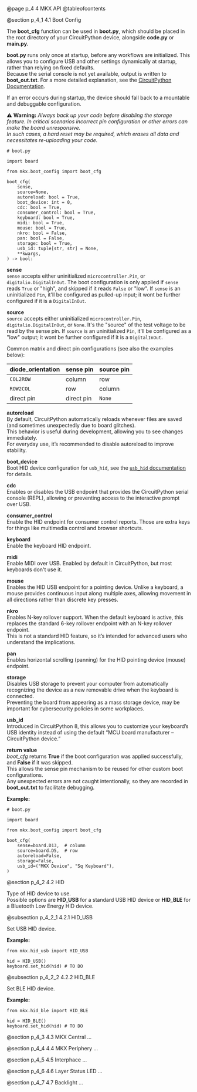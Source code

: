 @page p_4 4 MKX API
@tableofcontents

@section p_4_1 4.1 Boot Config

The **boot_cfg** function can be used in **boot.py**, which should be placed in the root directory of your CircuitPython device, alongside **code.py** or **main.py**.  

**boot.py** runs only once at startup, before any workflows are initialized. This allows you to configure USB and other settings dynamically at startup, rather than relying on fixed defaults.  
Because the serial console is not yet available, output is written to **boot_out.txt**.
For a more detailed explanation, see the [CircuitPython Documentation](https://docs.circuitpython.org/en/latest/README.html).  

If an error occurs during startup, the device should fall back to a mountable and debuggable configuration.  

⚠️️ **Warning:** *Always back up your code before disabling the storage feature. In critical scenarios incorrect pin configuration or other errors can make the board unresponsive.  
In such cases, a hard reset may be required, which erases all data and necessitates re-uploading your code.*

``` {.py}
# boot.py

import board

from mkx.boot_config import boot_cfg

boot_cfg(
    sense,
    source=None,
    autoreload: bool = True,
    boot_device: int = 0,
    cdc: bool = True,
    consumer_control: bool = True,
    keyboard: bool = True,
    midi: bool = True,
    mouse: bool = True,
    nkro: bool = False,
    pan: bool = False,
    storage: bool = True,
    usb_id: tuple[str, str] = None,
    **kwargs,
) -> bool:

```

**sense**  
`sense` accepts either uninitialized `microcontroller.Pin`, or `digitalio.DigitalInOut`.
The boot configuration is only applied if `sense` reads `True` or "high", and
skipped if it reads `False` or "low".
If `sense` is an uninitialized `Pin`, it'll be configured as pulled-up input; it
wont be further configured if it is a `DigitalInOut`.


**source**  
`source` accepts either uninitialized `microcontroller.Pin`, `digitalio.DigitalInOut`, or `None`.
It's the "source" of the test voltage to be read by the sense pin.
If `source` is an uninitialized `Pin`, it'll be configured as a "low" output; it
wont be further configured if it is a `DigitalInOut`.

Common matrix and direct pin configurations (see also the examples below):

|diode_orientation |sense pin  |source pin |
|------------------|-----------|-----------|
|`COL2ROW`         |column     |row        |
|`ROW2COL`         |row        |column     |
|direct pin        |direct pin |`None`     |

**autoreload**  
By default, CircuitPython automatically reloads whenever files are saved (and sometimes unexpectedly due to board glitches).  
This behavior is useful during development, allowing you to see changes immediately.  
For everyday use, it’s recommended to disable autoreload to improve stability.  

**boot_device**  
Boot HID device configuration for `usb_hid`, see the [`usb_hid` documentation](https://docs.circuitpython.org/en/latest/shared-bindings/usb_hid/index.html#usb_hid.enable)
for details.

**cdc**  
Enables or disables the USB endpoint that provides the CircuitPython serial console (REPL), allowing or preventing access to the interactive prompt over USB.

**consumer_control**  
Enable the HID endpoint for consumer control reports. Those are extra keys for
things like multimedia control and browser shortcuts.

**keyboard**  
Enable the keyboard HID endpoint.  

**midi**  
Enable MIDI over USB. Enabled by default in CircuitPython, but most keyboards don't use it.

**mouse**  
Enables the HID USB endpoint for a pointing device. Unlike a keyboard, a mouse provides continuous input along multiple axes, allowing movement in all directions rather than discrete key presses.

**nkro**  
Enables N-key rollover support. When the default keyboard is active, this replaces the standard 6-key rollover endpoint with an N-key rollover endpoint.  
This is not a standard HID feature, so it’s intended for advanced users who understand the implications.

**pan**  
Enables horizontal scrolling (panning) for the HID pointing device (mouse) endpoint.

**storage**  
Disables USB storage to prevent your computer from automatically recognizing the device as a new removable drive when the keyboard is connected.  
Preventing the board from appearing as a mass storage device, may be important for cybersecurity policies in some workplaces.

**usb_id**  
Introduced in CircuitPython 8, this allows you to customize your keyboard’s USB identity instead of using the default “MCU board manufacturer – CircuitPython device.”

**return value**  
*boot_cfg* returns **True** if the boot configuration was applied successfully, and **False** if it was skipped.  
This allows the sense pin mechanism to be reused for other custom boot configurations.  
Any unexpected errors are not caught intentionally, so they are recorded in **boot_out.txt** to facilitate debugging.  

**Example:**
``` {.py}
# boot.py

import board

from mkx.boot_config import boot_cfg

boot_cfg(
    sense=board.D13,  # column
    source=board.D5,  # row
    autoreload=False,
    storage=False,
    usb_id=("MKX Device", "Sq Keyboard"),
)
```

@section p_4_2 4.2 HID

Type of HID device to use.  
Possible options are **HID_USB** for a standard USB HID device or **HID_BLE** for a Bluetooth Low Energy HID device.  

@subsection p_4_2_1  4.2.1 HID_USB

Set USB HID device.

**Example:**
``` {.py}
from mkx.hid_usb import HID_USB

hid = HID_USB()
keyboard.set_hid(hid) # TO DO
```

@subsection p_4_2_2  4.2.2 HID_BLE

Set BLE HID device.

**Example:**
``` {.py}
from mkx.hid_ble import HID_BLE

hid = HID_BLE()
keyboard.set_hid(hid) # TO DO
```


@section p_4_3 4.3 MKX Central
...

@section p_4_4 4.4 MKX Periphery
...

@section p_4_5 4.5 Interphace
...

@section p_4_6 4.6 Layer Status LED
...

@section p_4_7 4.7 Backlight
...